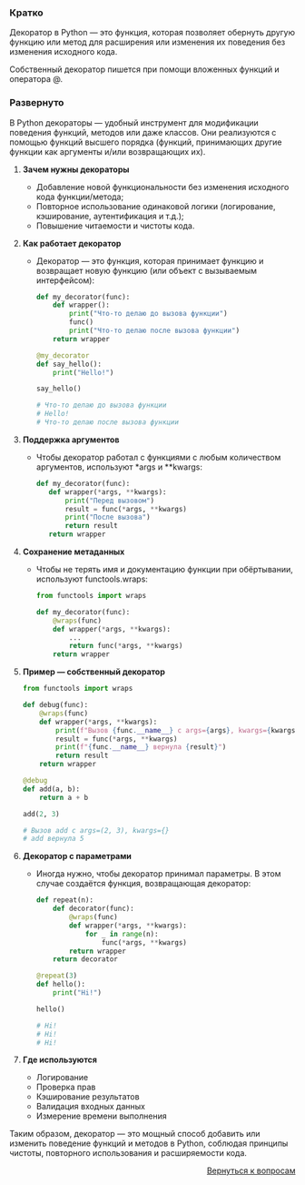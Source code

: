 ### Кратко

Декоратор в Python — это функция, которая позволяет обернуть другую функцию или метод для расширения или изменения их
поведения без изменения исходного кода.

Собственный декоратор пишется при помощи вложенных функций и оператора @.

### Развернуто

В Python декораторы — удобный инструмент для модификации поведения функций, методов или даже классов. Они реализуются
с помощью функций высшего порядка (функций, принимающих другие функции как аргументы и/или возвращающих их).

1. **Зачем нужны декораторы**
    
    - Добавление новой функциональности без изменения исходного кода функции/метода;
    - Повторное использование одинаковой логики (логирование, кэширование, аутентификация и т.д.);
    - Повышение читаемости и чистоты кода.

2. **Как работает декоратор**
    
    - Декоратор — это функция, которая принимает функцию и возвращает новую функцию (или объект с вызываемым
      интерфейсом):
      
      ```python
      def my_decorator(func):
          def wrapper():
              print("Что-то делаю до вызова функции")
              func()
              print("Что-то делаю после вызова функции")
          return wrapper

      @my_decorator
      def say_hello():
          print("Hello!")

      say_hello()

      # Что-то делаю до вызова функции
      # Hello!
      # Что-то делаю после вызова функции
      ```

3. **Поддержка аргументов**
    
    - Чтобы декоратор работал с функциями с любым количеством аргументов, используют *args и **kwargs:
      
       ```python
      def my_decorator(func):
          def wrapper(*args, **kwargs):
              print("Перед вызовом")
              result = func(*args, **kwargs)
              print("После вызова")
              return result
          return wrapper
      ```

4. **Сохранение метаданных**
    
    - Чтобы не терять имя и документацию функции при обёртывании, используют functools.wraps:
      
      ```python
      from functools import wraps
   
      def my_decorator(func):
          @wraps(func)
          def wrapper(*args, **kwargs):
              ...
              return func(*args, **kwargs)
          return wrapper
      ```

5. **Пример — собственный декоратор**
   
   ```python
   from functools import wraps
   
   def debug(func):
       @wraps(func)
       def wrapper(*args, **kwargs):
           print(f"Вызов {func.__name__} с args={args}, kwargs={kwargs}")
           result = func(*args, **kwargs)
           print(f"{func.__name__} вернула {result}")
           return result
       return wrapper

   @debug
   def add(a, b):
       return a + b

   add(2, 3)

   # Вызов add с args=(2, 3), kwargs={}
   # add вернула 5
   ```

6. **Декоратор с параметрами**
    
    - Иногда нужно, чтобы декоратор принимал параметры. В этом случае создаётся функция, возвращающая декоратор:
      
      ```python
      def repeat(n):
          def decorator(func):
              @wraps(func)
              def wrapper(*args, **kwargs):
                  for _ in range(n):
                      func(*args, **kwargs)
              return wrapper
          return decorator

      @repeat(3)
      def hello():
          print("Hi!")

      hello()

      # Hi!
      # Hi!
      # Hi!
      ```

7. **Где используются**
    
    - Логирование
    - Проверка прав
    - Кэширование результатов
    - Валидация входных данных
    - Измерение времени выполнения

Таким образом, декоратор — это мощный способ добавить или изменить поведение функций и методов в Python, соблюдая
принципы чистоты, повторного использования и расширяемости кода.

<div align="right">

[Вернуться к вопросам](../Вопросы.md)

</div>
